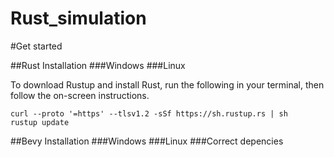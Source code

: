 # Rust_simulation

#Get started

##Rust Installation
###Windows
###Linux

To download Rustup and install Rust, run the following in your terminal, then follow the on-screen instructions.
```console
curl --proto '=https' --tlsv1.2 -sSf https://sh.rustup.rs | sh
rustup update
```

##Bevy Installation
###Windows
###Linux
###Correct depencies
